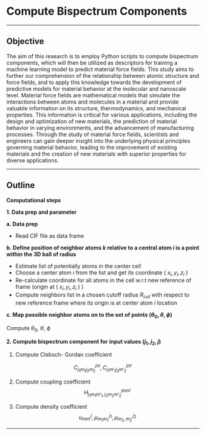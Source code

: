 # **Compute Bispectrum Components**
---
## Objective

The aim of this research is to employ Python scripts to compute bispectrum components, which will then be utilized as descriptors for training a machine learning model to predict material force fields. This study aims to further our comprehension of the relationship between atomic structure and force fields, and to apply this knowledge towards the development of predictive models for material behavior at the molecular and nanoscale level. Material force fields are mathematical models that simulate the interactions between atoms and molecules in a material and provide valuable information on its structure, thermodynamics, and mechanical properties. This information is critical for various applications, including the design and optimization of new materials, the prediction of material behavior in varying environments, and the advancement of manufacturing processes. Through the study of material force fields, scientists and engineers can gain deeper insight into the underlying physical principles governing material behavior, leading to the improvement of existing materials and the creation of new materials with superior properties for diverse applications.

---
## Outline
**Computational steps**

**1. Data prep and parameter**

**a. Data prep**

- Read CIF file as data frame

**b. Define position of neighbor atoms $k$ relative to a central atom $i$  is a point within the 3D ball of radius**

- Estimate list of potentially atoms in the center cell
- Choose a center atom $i$  from the list and get its coordinate  ( $x_i,y_i,z_i$ )
- Re-calculate coordinate for all atoms in the cell w.r.t new reference of frame  (origin at ( $x_i, y_i, z_i$ ) )
- Compute neighbors list in a chosen cutoff radius $R_{cut}$ with respect to new reference frame where its origin is at center atom $i$  location

**c. Map possible neighbor atoms on to the set of points $(\theta_0, \theta,\phi)$**

Compute $\theta_0, \ \theta, \ \phi$

**2. Compute bispectrum component for input values $(j_1, j_2, j)$**
1. Compute Clebsch- Gordan coefficient

$$ C^{jm}_{{j_1}{m_1}{j_2}{m_2}}, C^{jm'}_{{j_1}{m'_1}{j_2}{m'_2}} $$

2. Compute coupling coefficient
$$H^{jmm'}_{{{j_1}{m_1}{m'_1}} ,{{j_2}{m_2}{m'_2}}}$$

3. Compute  density coefficient
$$u^j_{mm'}, \mu_{m_1m_1'}^{j_1}, \mu_{m_2,m_2'}^{j_2}$$
---
 
